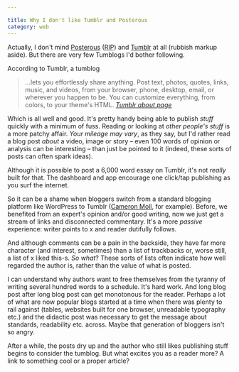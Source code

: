 ```yaml
---

title: Why I don't like Tumblr and Posterous
category: web
---
```


Actually, I don't mind [Posterous](http://posterous.com/) (<abbr title="Rest in Peace">RIP</abbr>) and [Tumblr](http://tumblr.com) at all (rubbish markup aside). But there are very few Tumblogs I'd bother following.

According to Tumblr, a tumblog


> &hellip;lets you effortlessly share anything. Post text, photos, quotes, links, music, and videos, from your browser, phone, desktop, email, or wherever you happen to be. You can customize everything, from colors, to your theme's HTML. <cite><a href="http://www.tumblr.com/about">Tumblr about page</a></cite>

Which is all well and good. It's pretty handy being able to publish _stuff_ quickly with a minimum of fuss. Reading or looking at _other people's stuff_ is a more patchy affair. _Your mileage may vary_, as they say, but I'd rather read a blog post _about_ a video, image or story &#8211; even 100 words of opinion or analysis can be interesting &#8211; than just be pointed to it (indeed, these sorts of posts can often spark ideas).

Although it is possible to post a 6,000 word essay on Tumblr, it's not *really* built for that. The dashboard and app encourage one click/tap publishing as you surf the internet.

So it can be a shame when bloggers switch from a standard blogging platform like WordPress to Tumblr ([Cameron Moll](http://cameronmoll.com), for example). Before, we benefited from an expert's opinion and/or good writing, now we just get a stream of links and disconnected commentary. It's a more _passive_ experience: writer points to _x_ and reader dutifully follows.

And although comments can be a pain in the backside, they have far more character (and interest, sometimes) than a list of trackbacks or, worse still, a list of x liked this-s. *So what*? These sorts of lists often indicate how well regarded the author is, rather than the value of what is posted.

I can understand why authors want to free themselves from the tyranny of writing several hundred words to a schedule. It's hard work. And long blog post after long blog post can get monotonous for the reader. Perhaps a lot of what are now popular blogs started at a time when there was plenty to rail against (tables, websites built for one browser, unreadable typography etc.) and the didactic post was necessary to get the message about standards, readability etc. across. Maybe that generation of bloggers isn't so angry.

After a while, the posts dry up and the author who still likes publishing stuff begins to consider the tumblog. But what excites you as a reader more? A link to something cool or a proper article?
